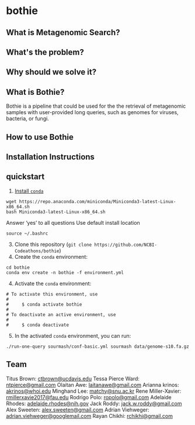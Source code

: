 # bothie

## What is Metagenomic Search?


## What's the problem?



## Why should we solve it?


## What is Bothie?
Bothie is a pipeline that could be used for the the retrieval of metagenomic samples with user-provided long queries, such as genomes for viruses, bacteria, or fungi.

## How to use Bothie



## Installation Instructions
## quickstart

1. [Install `conda`](https://bioconda.github.io/user/install.html#install-conda)

```
wget https://repo.anaconda.com/miniconda/Miniconda3-latest-Linux-x86_64.sh
bash Miniconda3-latest-Linux-x86_64.sh
```
Answer ‘yes’ to all questions
Use default install location
```
source ~/.bashrc
```

3. Clone this repository (`git clone https://github.com/NCBI-Codeathons/bothie`)
4. Create the `conda` environment:

```
cd bothie
conda env create -n bothie -f environment.yml
```

4. Activate the `conda` environment:
```
# To activate this environment, use
#
#     $ conda activate bothie
#
# To deactivate an active environment, use
#
#     $ conda deactivate
```

5. In the activated `conda` environment, you can run:

```
./run-one-query sourmash/conf-basic.yml sourmash data/genome-s10.fa.gz
```

## Team
Titus Brown: ctbrown@ucdavis.edu
Tessa Pierce Ward: ntpierce@gmail.com
Olaitan Awe: laitanawe@gmail.com
Arianna krinos: akrinos@whoi.edu
Minghand Lee: matchy@snu.ac.kr
Rene Miller-Xavier: rmillerxavie2017@fau.edu
Rodrigo Polo: ropolo@gmail.com
Adelaide Rhodes: adelaide.rhodes@nih.gov
Jack Roddy: jack.w.roddy@gmail.com
Alex Sweeten: alex.sweeten@gmail.com
Adrian Viehweger: adrian.viehweger@googlemail.com
Rayan Chikhi: rchikhi@gmail.com
